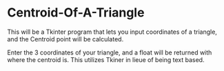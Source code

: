 # Centroid-Of-A-Triangle
This will be a Tkinter program that lets you input coordinates of a triangle, and the Centroid point will be calculated.

Enter the 3 coordinates of your triangle, and a float will be returned with where the centroid is. This utilizes Tkiner in lieue of being text based.
